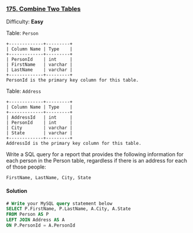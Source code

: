 ### [175\. Combine Two Tables](https://leetcode.com/problems/combine-two-tables/description/)

Difficulty: **Easy**



Table: `Person`

```
+-------------+---------+
| Column Name | Type    |
+-------------+---------+
| PersonId    | int     |
| FirstName   | varchar |
| LastName    | varchar |
+-------------+---------+
PersonId is the primary key column for this table.
```

Table: `Address`

```
+-------------+---------+
| Column Name | Type    |
+-------------+---------+
| AddressId   | int     |
| PersonId    | int     |
| City        | varchar |
| State       | varchar |
+-------------+---------+
AddressId is the primary key column for this table.
```

Write a SQL query for a report that provides the following information for each person in the Person table, regardless if there is an address for each of those people:

```
FirstName, LastName, City, State
```



#### Solution
```sql
# Write your MySQL query statement below
SELECT P.FirstName, P.LastName, A.City, A.State
FROM Person AS P
LEFT JOIN Address AS A
ON P.PersonId = A.PersonId
```